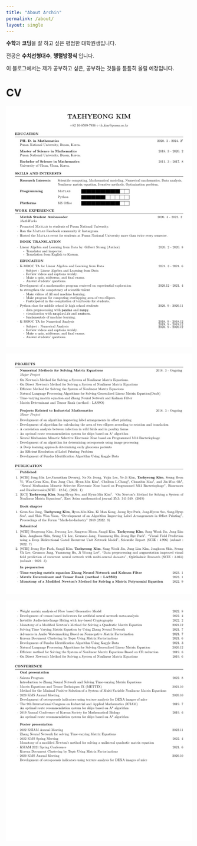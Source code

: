```yaml
---
title: "About Archin"
permalink: /about/
layout: single
---
```


**수학**과 **코딩**을 잘 하고 싶은 평범한 대학원생입니다.

전공은 **수치선형대수**, **행렬방정식** 입니다.

이 블로그에서는 제가 공부하고 싶은, 공부하는 것들을 틈틈히 올릴 예정입니다.

# CV

![](https://raw.githubusercontent.com/Archin-coding/Archin-coding.github.io/master/assets/images/cv_of_th_kim_1.jpg)

![](https://raw.githubusercontent.com/Archin-coding/Archin-coding.github.io/master/assets/images/cv_of_th_kim_2.jpg)

![](https://raw.githubusercontent.com/Archin-coding/Archin-coding.github.io/master/assets/images/cv_of_th_kim_3.jpg)